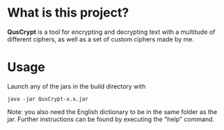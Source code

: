 # What is this project?
**QusCrypt** is a tool for encrypting and decrypting text with a multitude of different ciphers, as well as a set of custom ciphers made by me.

# Usage
Launch any of the jars in the build directory with
```
java -jar QusCrypt-x.x.jar
```
Note: you also need the English dictionary to be in the same folder as the jar.
Further instructions can be found by executing the "help" command.

